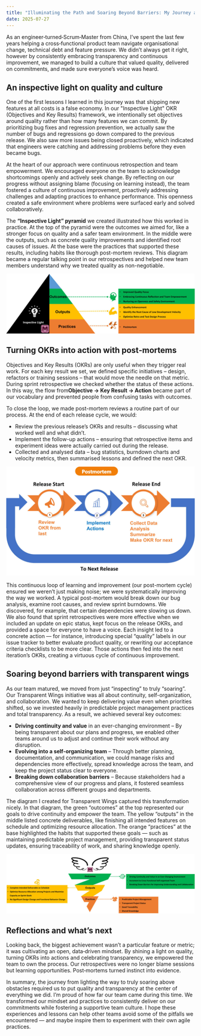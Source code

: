```yaml
---
title: "Illuminating the Path and Soaring Beyond Barriers: My Journey as a Scrum Master"
date: 2025-07-27
---
```


As an engineer‑turned‑Scrum‑Master from China, I’ve spent the last few years helping a cross‑functional product team navigate organisational change, technical debt and feature pressure. We didn’t always get it right, however by consistently embracing transparency and continuous improvement, we managed to build a culture that valued quality, delivered on commitments, and made sure everyone’s voice was heard.

## An inspective light on quality and culture

One of the first lessons I learned in this journey was that shipping new features at all costs is a false economy. In our "Inspective Light" OKR (Objectives and Key Results) framework, we intentionally set objectives around quality rather than how many features we can commit. By prioritizing bug fixes and regression prevention, we actually saw the number of bugs and regressions go down compared to the previous release. We also saw more issues being closed proactively, which indicated that engineers were catching and addressing problems before they even became bugs.

At the heart of our approach were continuous retrospection and team empowerment. We encouraged everyone on the team to acknowledge shortcomings openly and actively seek change. By reflecting on our progress without assigning blame (focusing on learning instead), the team fostered a culture of continuous improvement, proactively addressing challenges and adapting practices to enhance performance. This openness created a safe environment where problems were surfaced early and solved collaboratively.

The **“Inspective Light” pyramid** we created illustrated how this worked in practice. At the top of the pyramid were the outcomes we aimed for, like a stronger focus on quality and a safer team environment. In the middle were the outputs, such as concrete quality improvements and identified root causes of issues. At the base were the practices that supported these results, including habits like thorough post-mortem reviews. This diagram became a regular talking point in our retrospectives and helped new team members understand why we treated quality as non-negotiable.

![Inspective Light Pyramid](scrum_images-000.png)

## Turning OKRs into action with post‑mortems

Objectives and Key Results (OKRs) are only useful when they trigger real work. For each key result we set, we defined specific initiatives – design, refactors or training sessions – that would move the needle on that metric. During sprint retrospective we checked whether the status of these actions. In this way, the flow from**Objective → Key Result → Action** became part of our vocabulary and prevented people from confusing tasks with outcomes.

To close the loop, we made post-mortem reviews a routine part of our process. At the end of each release cycle, we would:

- Review the previous release’s OKRs and results – discussing what worked well and what didn’t.
- Implement the follow-up actions – ensuring that retrospective items and experiment ideas were actually carried out during the release.
- Collected and analysed data – bug statistics, burndown charts and velocity metrics, then summarised lessons and defined the next OKR.

![Post‑mortem Cycle](scrum_images-001.png)

This continuous loop of learning and improvement (our post-mortem cycle) ensured we weren’t just making noise; we were systematically improving the way we worked. A typical post-mortem would break down our bug analysis, examine root causes, and review sprint burndowns. We discovered, for example, that certain dependencies were slowing us down. We also found that sprint retrospectives were more effective when we included an update on epic status, kept focus on the release OKRs, and provided a space for everyone to have a voice. Each insight led to a concrete action — for instance, introducing special “quality” labels in our issue tracker to better evaluate product quality, or rewriting our acceptance criteria checklists to be more clear. Those actions then fed into the next iteration’s OKRs, creating a virtuous cycle of continuous improvement.

## Soaring beyond barriers with transparent wings

As our team matured, we moved from just “inspecting” to truly “soaring”. Our Transparent Wings initiative was all about continuity, self-organization, and collaboration. We wanted to keep delivering value even when priorities shifted, so we invested heavily in predictable project management practices and total transparency. As a result, we achieved several key outcomes:

- **Driving continuity and value** in an ever-changing environment – By being transparent about our plans and progress, we enabled other teams around us to adjust and continue their work without any disruption.
- **Evolving into a self-organizing team** – Through better planning, documentation, and communication, we could manage risks and dependencies more effectively, spread knowledge across the team, and keep the project status clear to everyone.
- **Breaking down collaboration barriers** – Because stakeholders had a comprehensive view of our progress and plans, it fostered seamless collaboration across different groups and departments.

The diagram I created for Transparent Wings captured this transformation nicely. In that diagram, the green “outcomes” at the top represented our goals to drive continuity and empower the team. The yellow “outputs” in the middle listed concrete deliverables, like finishing all intended features on schedule and optimizing resource allocation. The orange “practices” at the base highlighted the habits that supported these goals — such as maintaining predictable project management, providing transparent status updates, ensuring traceability of work, and sharing knowledge openly.

![Transparent Wings Pyramid](scrum_images-002.png)

## Reflections and what’s next

Looking back, the biggest achievement wasn’t a particular feature or metric; it was cultivating an open, data‑driven mindset. By shining a light on quality, turning OKRs into actions and celebrating transparency, we empowered the team to own the process. Our retrospectives were no longer blame sessions but learning opportunities. Post‑mortems turned instinct into evidence.

In summary, the journey from lighting the way to truly soaring above obstacles required us to put quality and transparency at the center of everything we did. I’m proud of how far our team came during this time. We transformed our mindset and practices to consistently deliver on our commitments while fostering a supportive team culture. I hope these experiences and lessons can help other teams avoid some of the pitfalls we encountered — and maybe inspire them to experiment with their own agile practices.
